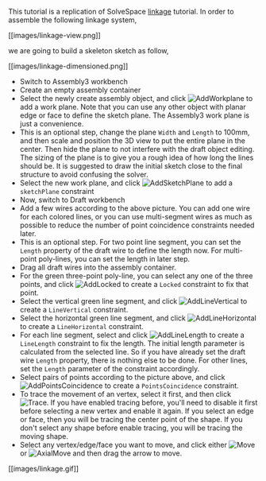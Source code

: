 This tutorial is a replication of SolveSpace [linkage](http://solvespace.com/linkage.pl)
tutorial. In order to assemble the following linkage system,

[[images/linkage-view.png]]

we are going to build a skeleton sketch as follow,

[[images/linkage-dimensioned.png]]

* Switch to Assembly3 workbench
* Create an empty assembly container
* Select the newly create assembly object, and click
  ![AddWorkplane](../raw/master/Gui/Resources/icons/Assembly_Add_Workplane.svg?sanitize=true)
  to add a work plane. Note that you can use any other object with planar edge
  or face to define the sketch plane. The Assembly3 work plane is just
  a convenience.
* This is an optional step, change the plane `Width` and `Length` to 100mm, and
  then scale and position the 3D view to put the entire plane in the center.
  Then hide the plane to not interfere with the draft object editing. The
  sizing of the plane is to give you a rough idea of how long the lines should
  be. It is suggested to draw the initial sketch close to the final structure
  to avoid confusing the solver.
* Select the new work plane, and click
  ![AddSketchPlane](../raw/master/Gui/Resources/icons/constraints/Assembly_ConstraintSketchPlane.svg?sanitize=true)
  to add a `sketchPlane` constraint
* Now, switch to Draft workbench
* Add a few wires according to the above picture. You can add one wire for each
  colored lines, or you can use multi-segment wires as much as possible to
  reduce the number of point coincidence constraints needed later.
* This is an optional step. For two point line segment, you can set the
  `Length` property of the draft wire to define the length now. For multi-point
  poly-lines, you can set the length in later step.
* Drag all draft wires into the assembly container.
* For the green three-point poly-line, you can select any one of the three
  points, and click
  ![AddLocked](../raw/master/Gui/Resources/icons/constraints/Assembly_ConstraintLocked.svg?sanitize=true)
  to create a `Locked` constraint to fix that point. 
* Select the vertical green line segment, and click
  ![AddLineVertical](../raw/master/Gui/Resources/icons/constraints/Assembly_ConstraintLineVertical.svg?sanitize=true)
  to create a `LineVertical` constraint. 
* Select the horizontal green line segment, and click
  ![AddLineHorizontal](../raw/master/Gui/Resources/icons/constraints/Assembly_ConstraintLineHorizontal.svg?sanitize=true)
  to create a `LineHorizontal` constraint.
* For each line segment, select and click 
  ![AddLineLength](../raw/master/Gui/Resources/icons/constraints/Assembly_ConstraintLineLength.svg?sanitize=true)
  to create a `LineLength` constraint to fix the length. The initial length
  parameter is calculated from the selected line. So if you have already set
  the draft wire `Length` property, there is nothing else to be done. For other
  lines, set the `Length` parameter of the constraint accordingly.
* Select pairs of points according to the picture above, and click
  ![AddPointsCoincidence](../raw/master/Gui/Resource/icons/constraints/Assembly_ConstraintPointsCoincidence.svg?sanitize=true)
  to create a `PointsCoincidence` constraint.
* To trace the movement of an vertex, select it first, and then click
  ![Trace](../raw/master/Gui/Resources/icons/Assembly_Trace.svg?sanitize=true).
  If you have enabled tracing before, you'll need to disable it first before
  selecting a new vertex and enable it again. If you select an edge or face,
  then you will be tracing the center point of the shape. If you don't select
  any shape before enable tracing, you will be tracing the moving shape.
* Select any vertex/edge/face you want to move, and click either
  ![Move](../raw/master/Gui/Resources/icons/Assembly_Move.svg?sanitize=true) or
  ![AxialMove](../raw/master/Gui/Resources/icons/Assembly_AxialMove.svg?sanitize=true)
  and then drag the arrow to move.

[[images/linkage.gif]]

